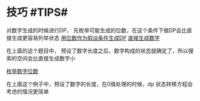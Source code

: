 


# 技巧 #TIPS#
对数字生成的时候进行DP， 先枚举可能生成的位数，在这个条件下做DP会比直接生成更容易列举状态
[用位数作为假设条件生成DP](数字生成/固定位数生成.py)
[直接生成数字](数字生成/数字生成器.py)

在上面的这个题目中， 预设了数字长度之后，数字构成的状态就确定了，所以搜索的空间会比直接生成数字小

[枚举数字位数](用枚举生成数字位数的方式进行的DP/有效数字.py)

在上面这个例子中，预设了数字的长度，在0值处理的时候，dp 状态转移方程会考虑的情况更简单